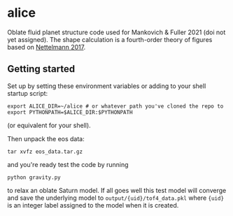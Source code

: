 # alice

Oblate fluid planet structure code used for Mankovich & Fuller 2021 (doi not yet assigned). The shape calculation is a fourth-order theory of figures based on [Nettelmann 2017](https://doi.org/10.1051/0004-6361/201731550).

## Getting started

Set up by setting these environment variables or adding to your shell startup script:
```
export ALICE_DIR=~/alice # or whatever path you've cloned the repo to
export PYTHONPATH=$ALICE_DIR:$PYTHONPATH
```
(or equivalent for your shell).

Then unpack the eos data:
```
tar xvfz eos_data.tar.gz
```
and you're ready test the code by running
```
python gravity.py
```
to relax an oblate Saturn model. If all goes well this test model will converge and save the underlying model to `output/{uid}/tof4_data.pkl` where `{uid}` is an integer label assigned to the model when it is created.